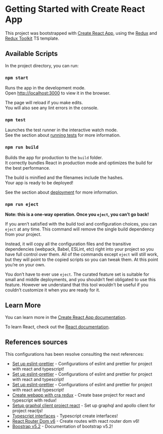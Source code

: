 # Getting Started with Create React App

This project was bootstrapped with [Create React App](https://github.com/facebook/create-react-app), using the [Redux](https://redux.js.org/) and [Redux Toolkit](https://redux-toolkit.js.org/) TS template.

## Available Scripts

In the project directory, you can run:

### `npm start`

Runs the app in the development mode.\
Open [http://localhost:3000](http://localhost:3000) to view it in the browser.

The page will reload if you make edits.\
You will also see any lint errors in the console.

### `npm test`

Launches the test runner in the interactive watch mode.\
See the section about [running tests](https://facebook.github.io/create-react-app/docs/running-tests) for more information.

### `npm run build`

Builds the app for production to the `build` folder.\
It correctly bundles React in production mode and optimizes the build for the best performance.

The build is minified and the filenames include the hashes.\
Your app is ready to be deployed!

See the section about [deployment](https://facebook.github.io/create-react-app/docs/deployment) for more information.

### `npm run eject`

**Note: this is a one-way operation. Once you `eject`, you can’t go back!**

If you aren’t satisfied with the build tool and configuration choices, you can `eject` at any time. This command will remove the single build dependency from your project.

Instead, it will copy all the configuration files and the transitive dependencies (webpack, Babel, ESLint, etc) right into your project so you have full control over them. All of the commands except `eject` will still work, but they will point to the copied scripts so you can tweak them. At this point you’re on your own.

You don’t have to ever use `eject`. The curated feature set is suitable for small and middle deployments, and you shouldn’t feel obligated to use this feature. However we understand that this tool wouldn’t be useful if you couldn’t customize it when you are ready for it.

## Learn More

You can learn more in the [Create React App documentation](https://facebook.github.io/create-react-app/docs/getting-started).

To learn React, check out the [React documentation](https://reactjs.org/).

## References sources

This configurations has been resolve consulting the next references:

-   [Set up eslint-prettier](https://blog.devgenius.io/eslint-prettier-typescript-and-react-in-2022-e5021ebca2b1) - Configurations of eslint and prettier for project with react and typescript!
-   [Set up eslint-prettier](https://levelup.gitconnected.com/how-to-add-a-custom-eslint-configuration-to-a-create-react-app-project-aea3f7c1d7af) - Configurations of eslint and prettier for project with react and typescript!
-   [Set up eslint-prettier](https://andrebnassis.medium.com/setting-eslint-on-a-react-typescript-project-2021-1190a43ffba) - Configurations of eslint and prettier for project with react and typescript!
-   [Create webapp with cra redux](https://redux-toolkit.js.org/introduction/getting-started) - Create base project for react and typescript with redux!
-   [Setup graphql client project react](https://www.apollographql.com/docs/react/get-started/) - Set up graphql and apollo client for project reactjs!
-   [Typescript interfaces](https://www.querythreads.com/typescript-styled-component-error-type-children-string-has-no-properties-in-common-with-type-intrinsic-attributes/) - Typescript create interfaces!
-   [React Router Dom v6](https://reactrouter.com/docs/en/v6/getting-started/tutorial) - Create routes with react router dom v6!
-   [Boostrap v5.2](https://getbootstrap.com/docs/5.2/getting-started/introduction/) - Documentation of bootstrap v5.2!
